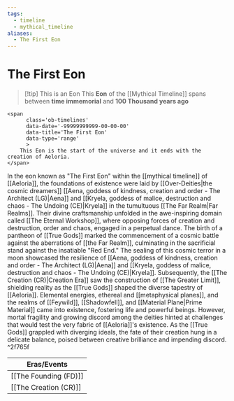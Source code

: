 ```yaml
---
tags:
  - timeline
  - mythical_timeline
aliases:
  - The First Eon
---
```


# The First Eon

>[!tip] This is an Eon
>This **Eon** of the [[Mythical Timeline]] spans between **time immemorial** and **100 Thousand years ago** 

```
<span 
	  class='ob-timelines' 
	  data-date='-99999999999-00-00-00' 
	  data-title='The First Eon'
	  data-type='range' 
	  > 
	This Eon is the start of the universe and it ends with the creation of Aeloria.
</span>
```

In the eon known as "The First Eon" within the [[mythical timeline]] of [[Aeloria]], the foundations of existence were laid by [[Over-Deities|the cosmic dreamers]] [[Aena, goddess of kindness, creation and order - The Architect (LG)|Aena]] and [[Kryela, goddess of malice, destruction and chaos - The Undoing (CE)|Kryela]] in the tumultuous [[The Far Realm|Far Realms]]. Their divine craftsmanship unfolded in the awe-inspiring domain called [[The Eternal Workshop]], where opposing forces of creation and destruction, order and chaos, engaged in a perpetual dance. The birth of a pantheon of [[True Gods]] marked the commencement of a cosmic battle against the aberrations of [[the Far Realm]], culminating in the sacrificial stand against the insatiable "Red End." The sealing of this cosmic terror in a moon showcased the resilience of [[Aena, goddess of kindness, creation and order - The Architect (LG)|Aena]] and [[Kryela, goddess of malice, destruction and chaos - The Undoing (CE)|Kryela]]. Subsequently, the [[The Creation (CR)|Creation Era]] saw the construction of [[The Greater Limit]], shielding reality as the [[True Gods]] shaped the diverse tapestry of [[Aeloria]]. Elemental energies, ethereal and [[metaphysical planes]], and the realms of [[Feywild]], [[Shadowfell]], and [[Material Plane|Prime Material]] came into existence, fostering life and powerful beings. However, mortal fragility and growing discord among the deities hinted at challenges that would test the very fabric of [[Aeloria]]'s existence. As the [[True Gods]] grappled with diverging ideals, the fate of their creation hung in a delicate balance, poised between creative brilliance and impending discord. ^2f765f

| Eras/Events                   |
| --------------------- |
| [[The Founding (FD)]] |
|              [[The Creation (CR)]]         |



